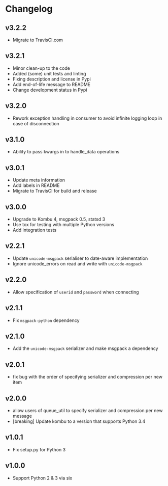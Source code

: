 # Changelog
## v3.2.2
- Migrate to TravisCI.com

## v3.2.1
- Minor clean-up to the code
- Added (some) unit tests and linting
- Fixing description and license in Pypi
- Add end-of-life message to README
- Change development status in Pypi

## v3.2.0
- Rework exception handling in consumer to avoid infinite logging loop in case of disconnection

## v3.1.0
- Ability to pass kwargs in to handle_data operations

## v3.0.1
- Update meta information
- Add labels in README
- Migrate to TravisCI for build and release

## v3.0.0
- Upgrade to Kombu 4, msgpack 0.5, statsd 3
- Use tox for testing with multiple Python versions
- Add integration tests

## v2.2.1
- Update `unicode-msgpack` serialiser to date-aware implementation
- Ignore unicode_errors on read and write with `unicode-msgpack`

## v2.2.0
- Allow specification of `userid` and `password` when connecting

## v2.1.1
- Fix `msgpack-python` dependency

## v2.1.0
- Add the `unicode-msgpack` serializer and make msgpack a dependency

## v2.0.1
- fix bug with the order of specifying serializer and compression per new item

## v2.0.0
- allow users of queue_util to specify serializer and compression per new message
- [breaking] Update kombu to a version that supports Python 3.4

## v1.0.1
- Fix setup.py for Python 3

## v1.0.0
- Support Python 2 & 3 via six
